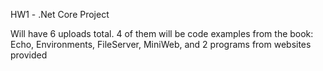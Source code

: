 HW1 - .Net Core Project

Will have 6 uploads total.
4 of them will be code examples from the book: Echo, Environments, FileServer, MiniWeb, and 2 programs from websites provided
